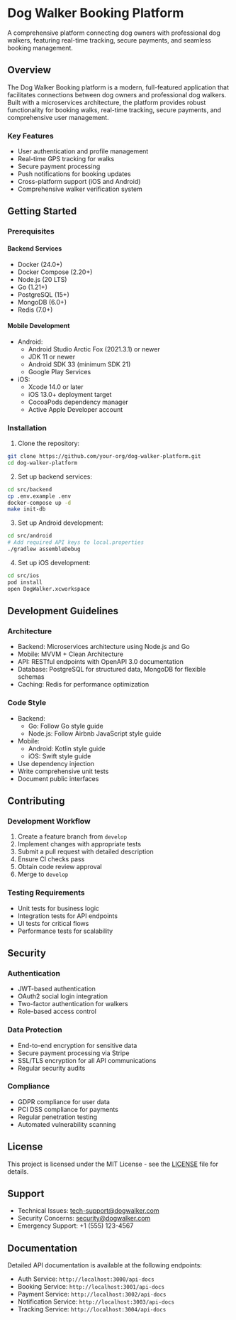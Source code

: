 # Dog Walker Booking Platform

A comprehensive platform connecting dog owners with professional dog walkers, featuring real-time tracking, secure payments, and seamless booking management.

<!-- Requirement: Project Overview (Technical Specification/1. INTRODUCTION/1.1 Executive Summary) -->
## Overview

The Dog Walker Booking platform is a modern, full-featured application that facilitates connections between dog owners and professional dog walkers. Built with a microservices architecture, the platform provides robust functionality for booking walks, real-time tracking, secure payments, and comprehensive user management.

### Key Features
- User authentication and profile management
- Real-time GPS tracking for walks
- Secure payment processing
- Push notifications for booking updates
- Cross-platform support (iOS and Android)
- Comprehensive walker verification system

<!-- Requirement: Setup Instructions (Technical Specification/9.5 Development & Deployment/Development Tools) -->
## Getting Started

### Prerequisites

#### Backend Services
- Docker (24.0+)
- Docker Compose (2.20+)
- Node.js (20 LTS)
- Go (1.21+)
- PostgreSQL (15+)
- MongoDB (6.0+)
- Redis (7.0+)

#### Mobile Development
- Android:
  - Android Studio Arctic Fox (2021.3.1) or newer
  - JDK 11 or newer
  - Android SDK 33 (minimum SDK 21)
  - Google Play Services
- iOS:
  - Xcode 14.0 or later
  - iOS 13.0+ deployment target
  - CocoaPods dependency manager
  - Active Apple Developer account

### Installation

1. Clone the repository:
```bash
git clone https://github.com/your-org/dog-walker-platform.git
cd dog-walker-platform
```

2. Set up backend services:
```bash
cd src/backend
cp .env.example .env
docker-compose up -d
make init-db
```

3. Set up Android development:
```bash
cd src/android
# Add required API keys to local.properties
./gradlew assembleDebug
```

4. Set up iOS development:
```bash
cd src/ios
pod install
open DogWalker.xcworkspace
```

<!-- Requirement: Usage Guidelines (Technical Specification/8. SYSTEM DESIGN/8.3 API Design) -->
## Development Guidelines

### Architecture
- Backend: Microservices architecture using Node.js and Go
- Mobile: MVVM + Clean Architecture
- API: RESTful endpoints with OpenAPI 3.0 documentation
- Database: PostgreSQL for structured data, MongoDB for flexible schemas
- Caching: Redis for performance optimization

### Code Style
- Backend:
  - Go: Follow Go style guide
  - Node.js: Follow Airbnb JavaScript style guide
- Mobile:
  - Android: Kotlin style guide
  - iOS: Swift style guide
- Use dependency injection
- Write comprehensive unit tests
- Document public interfaces

<!-- Requirement: Contribution Guidelines (Technical Specification/9.5 Development & Deployment/Development Tools) -->
## Contributing

### Development Workflow
1. Create a feature branch from `develop`
2. Implement changes with appropriate tests
3. Submit a pull request with detailed description
4. Ensure CI checks pass
5. Obtain code review approval
6. Merge to `develop`

### Testing Requirements
- Unit tests for business logic
- Integration tests for API endpoints
- UI tests for critical flows
- Performance tests for scalability

<!-- Requirement: Security Policies (Technical Specification/10. SECURITY CONSIDERATIONS) -->
## Security

### Authentication
- JWT-based authentication
- OAuth2 social login integration
- Two-factor authentication for walkers
- Role-based access control

### Data Protection
- End-to-end encryption for sensitive data
- Secure payment processing via Stripe
- SSL/TLS encryption for all API communications
- Regular security audits

### Compliance
- GDPR compliance for user data
- PCI DSS compliance for payments
- Regular penetration testing
- Automated vulnerability scanning

<!-- Requirement: Licensing Information (LICENSE) -->
## License

This project is licensed under the MIT License - see the [LICENSE](LICENSE) file for details.

## Support

- Technical Issues: tech-support@dogwalker.com
- Security Concerns: security@dogwalker.com
- Emergency Support: +1 (555) 123-4567

## Documentation

Detailed API documentation is available at the following endpoints:
- Auth Service: `http://localhost:3000/api-docs`
- Booking Service: `http://localhost:3001/api-docs`
- Payment Service: `http://localhost:3002/api-docs`
- Notification Service: `http://localhost:3003/api-docs`
- Tracking Service: `http://localhost:3004/api-docs`